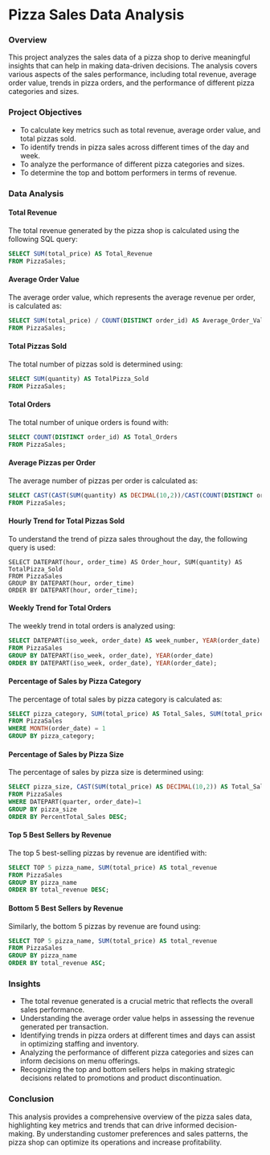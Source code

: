 # Pizza Sales Data Analysis

### Overview

This project analyzes the sales data of a pizza shop to derive meaningful insights that can help in making data-driven decisions. The analysis covers various aspects of the sales performance, including total revenue, average order value, trends in pizza orders, and the performance of different pizza categories and sizes.

### Project Objectives

- To calculate key metrics such as total revenue, average order value, and total pizzas sold.
- To identify trends in pizza sales across different times of the day and week.
- To analyze the performance of different pizza categories and sizes.
- To determine the top and bottom performers in terms of revenue.

### Data Analysis

#### Total Revenue

The total revenue generated by the pizza shop is calculated using the following SQL query:

```sql
SELECT SUM(total_price) AS Total_Revenue 
FROM PizzaSales;
```

#### Average Order Value

The average order value, which represents the average revenue per order, is calculated as:

```sql
SELECT SUM(total_price) / COUNT(DISTINCT order_id) AS Average_Order_Value 
FROM PizzaSales;
```

#### Total Pizzas Sold

The total number of pizzas sold is determined using:

```sql
SELECT SUM(quantity) AS TotalPizza_Sold 
FROM PizzaSales;
```

#### Total Orders

The total number of unique orders is found with:

```sql
SELECT COUNT(DISTINCT order_id) AS Total_Orders 
FROM PizzaSales;
```

#### Average Pizzas per Order

The average number of pizzas per order is calculated as:

```sql
SELECT CAST(CAST(SUM(quantity) AS DECIMAL(10,2))/CAST(COUNT(DISTINCT order_id) AS DECIMAL(10,2)) AS DECIMAL(10,2)) AS AvgPizzasPer_Order 
FROM PizzaSales;
```

#### Hourly Trend for Total Pizzas Sold

To understand the trend of pizza sales throughout the day, the following query is used:

```sql'
SELECT DATEPART(hour, order_time) AS Order_hour, SUM(quantity) AS TotalPizza_Sold 
FROM PizzaSales 
GROUP BY DATEPART(hour, order_time) 
ORDER BY DATEPART(hour, order_time);
```

#### Weekly Trend for Total Orders

The weekly trend in total orders is analyzed using:

```sql
SELECT DATEPART(iso_week, order_date) AS week_number, YEAR(order_date) AS Order_year, COUNT(DISTINCT order_id) AS Total_Orders 
FROM PizzaSales 
GROUP BY DATEPART(iso_week, order_date), YEAR(order_date) 
ORDER BY DATEPART(iso_week, order_date), YEAR(order_date);
```

#### Percentage of Sales by Pizza Category

The percentage of total sales by pizza category is calculated as:

```sql
SELECT pizza_category, SUM(total_price) AS Total_Sales, SUM(total_price)*100/(SELECT SUM(total_price) FROM PizzaSales WHERE MONTH(order_date) = 1) AS PercentTotal_Sales 
FROM PizzaSales 
WHERE MONTH(order_date) = 1 
GROUP BY pizza_category;
```

#### Percentage of Sales by Pizza Size

The percentage of sales by pizza size is determined using:

```sql
SELECT pizza_size, CAST(SUM(total_price) AS DECIMAL(10,2)) AS Total_Sales, CAST(SUM(total_price)*100/(SELECT SUM(total_price) FROM PizzaSales WHERE DATEPART(quarter, order_date)=1) AS DECIMAL(10,2)) AS PercentTotal_Sales 
FROM PizzaSales 
WHERE DATEPART(quarter, order_date)=1 
GROUP BY pizza_size 
ORDER BY PercentTotal_Sales DESC;
```

#### Top 5 Best Sellers by Revenue

The top 5 best-selling pizzas by revenue are identified with:

```sql
SELECT TOP 5 pizza_name, SUM(total_price) AS total_revenue 
FROM PizzaSales 
GROUP BY pizza_name 
ORDER BY total_revenue DESC;
```

#### Bottom 5 Best Sellers by Revenue

Similarly, the bottom 5 pizzas by revenue are found using:

```sql
SELECT TOP 5 pizza_name, SUM(total_price) AS total_revenue 
FROM PizzaSales 
GROUP BY pizza_name 
ORDER BY total_revenue ASC;
```

### Insights

- The total revenue generated is a crucial metric that reflects the overall sales performance.
- Understanding the average order value helps in assessing the revenue generated per transaction.
- Identifying trends in pizza orders at different times and days can assist in optimizing staffing and inventory.
- Analyzing the performance of different pizza categories and sizes can inform decisions on menu offerings.
- Recognizing the top and bottom sellers helps in making strategic decisions related to promotions and product discontinuation.

### Conclusion

This analysis provides a comprehensive overview of the pizza sales data, highlighting key metrics and trends that can drive informed decision-making. By understanding customer preferences and sales patterns, the pizza shop can optimize its operations and increase profitability.
